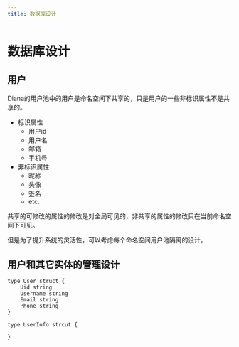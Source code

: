 ```yaml
---
title: 数据库设计
---
```


# 数据库设计

## 用户

Diana的用户池中的用户是命名空间下共享的，只是用户的一些非标识属性不是共享的。

* 标识属性
  * 用户id
  * 用户名
  * 邮箱
  * 手机号
* 非标识属性
  * 昵称
  * 头像
  * 签名
  * etc.

共享的可修改的属性的修改是对全局可见的，非共享的属性的修改只在当前命名空间下可见。

但是为了提升系统的灵活性，可以考虑每个命名空间用户池隔离的设计。

## 用户和其它实体的管理设计

```golang
type User struct {
    Uid string
    Username string
    Email string
    Phone string   
}

type UserInfo strcut {
    
}
```